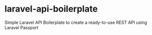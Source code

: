 # laravel-api-boilerplate
Simple Laravel API Boilerplate to create a ready-to-use REST API using Laravel Passport
